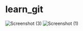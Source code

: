 # learn_git
![Screenshot (3)](https://github.com/ZouSa103/learn_git/assets/139270001/81bf4d8f-5c16-47f4-b2fb-fcb0e628223f)
![Screenshot (1)](https://github.com/ZouSa103/learn_git/assets/139270001/2d195284-124a-4259-927f-0c15be46c2f1)
